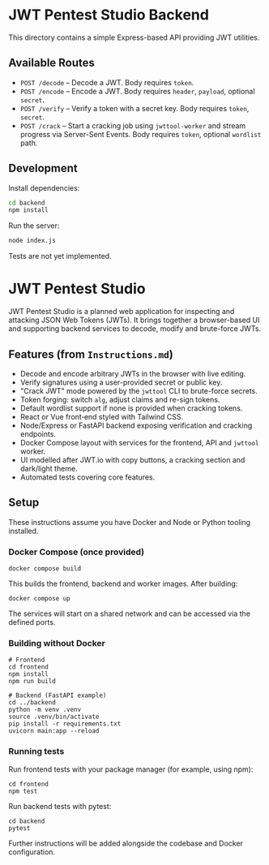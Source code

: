 
# JWT Pentest Studio Backend

This directory contains a simple Express-based API providing JWT utilities.

## Available Routes

- `POST /decode` – Decode a JWT. Body requires `token`.
- `POST /encode` – Encode a JWT. Body requires `header`, `payload`, optional `secret`.
- `POST /verify` – Verify a token with a secret key. Body requires `token`, `secret`.
- `POST /crack` – Start a cracking job using `jwttool-worker` and stream progress via Server-Sent Events. Body requires `token`, optional `wordlist` path.

## Development

Install dependencies:

```bash
cd backend
npm install
```

Run the server:

```bash
node index.js
```

Tests are not yet implemented.

# JWT Pentest Studio

JWT Pentest Studio is a planned web application for inspecting and attacking JSON Web Tokens (JWTs). It brings together a browser-based UI and supporting backend services to decode, modify and brute-force JWTs.

## Features (from `Instructions.md`)

- Decode and encode arbitrary JWTs in the browser with live editing.
- Verify signatures using a user-provided secret or public key.
- "Crack JWT" mode powered by the `jwttool` CLI to brute-force secrets.
- Token forging: switch `alg`, adjust claims and re-sign tokens.
- Default wordlist support if none is provided when cracking tokens.
- React or Vue front‑end styled with Tailwind CSS.
- Node/Express or FastAPI backend exposing verification and cracking endpoints.
- Docker Compose layout with services for the frontend, API and `jwttool` worker.
- UI modelled after JWT.io with copy buttons, a cracking section and dark/light theme.
- Automated tests covering core features.

## Setup

These instructions assume you have Docker and Node or Python tooling installed.

### Docker Compose (once provided)

```
docker compose build
```

This builds the frontend, backend and worker images. After building:

```
docker compose up
```

The services will start on a shared network and can be accessed via the defined ports.

### Building without Docker

```
# Frontend
cd frontend
npm install
npm run build

# Backend (FastAPI example)
cd ../backend
python -m venv .venv
source .venv/bin/activate
pip install -r requirements.txt
uvicorn main:app --reload
```

### Running tests

Run frontend tests with your package manager (for example, using npm):

```
cd frontend
npm test
```

Run backend tests with pytest:

```
cd backend
pytest
```

Further instructions will be added alongside the codebase and Docker configuration.

